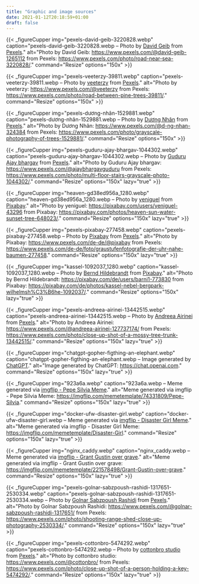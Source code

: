 ```yaml
---
title: "Graphic and image sources"
date: 2021-01-12T20:18:59+01:00
draft: false
---
```


<div class="img-sources">

{{< _figureCupper
img="pexels-david-geib-3220828.webp" 
caption="pexels-david-geib-3220828.webp – Photo by [David Geib](https://www.pexels.com/@david-geib-1265112) from [Pexels](https://www.pexels.com/photo/road-near-sea-3220828/)." 
alt="Photo by David Geib: https://www.pexels.com/@david-geib-1265112 from Pexels: https://www.pexels.com/photo/road-near-sea-3220828/."
command="Resize" 
options="150x" >}}

{{< _figureCupper
img="pexels-veeterzy-39811.webp" 
caption="pexels-veeterzy-39811.webp – Photo by [veeterzy](https://www.pexels.com/@veeterzy) from [Pexels](https://www.pexels.com/photo/road-between-pine-trees-39811/)." 
alt="Photo by veeterzy: https://www.pexels.com/@veeterzy from Pexels: https://www.pexels.com/photo/road-between-pine-trees-39811/."
command="Resize" 
options="150x" >}}

{{< _figureCupper
img="pexels-dương-nhân-1529881.webp" 
caption="pexels-dương-nhân-1529881.webp – Photo by [Dương Nhân](https://www.pexels.com/@d-ng-nhan-324384) from [Pexels](https://www.pexels.com/photo/grayscale-photography-of-trees-1529881/)." 
alt="Photo by Dương Nhân: https://www.pexels.com/@d-ng-nhan-324384 from Pexels: https://www.pexels.com/photo/grayscale-photography-of-trees-1529881/."
command="Resize" 
options="150x" >}}

{{< _figureCupper
img="pexels-guduru-ajay-bhargav-1044302.webp" 
caption="pexels-guduru-ajay-bhargav-1044302.webp – Photo by [Guduru Ajay bhargav](https://www.pexels.com/@ajaybhargavguduru) from [Pexels](https://www.pexels.com/photo/multi-floor-stairs-grayscale-photo-1044302/)." 
alt="Photo by Guduru Ajay bhargav: https://www.pexels.com/@ajaybhargavguduru from Pexels: https://www.pexels.com/photo/multi-floor-stairs-grayscale-photo-1044302/."
command="Resize" 
options="150x"
lazy="true" >}}

{{< _figureCupper
img="heaven-gd38ed956a_1280.webp" 
caption="heaven-gd38ed956a_1280.webp – Photo by [yeniguel](https://pixabay.com/users/yeniguel-43296) from [Pixabay](https://pixabay.com/photos/heaven-sun-water-sunset-tree-648023/)." 
alt="Photo by yeniguel: https://pixabay.com/users/yeniguel-43296 from Pixabay: https://pixabay.com/photos/heaven-sun-water-sunset-tree-648023/."
command="Resize" 
options="150x"
lazy="true" >}}

{{< _figureCupper
img="pexels-pixabay-277458.webp" 
caption="pexels-pixabay-277458.webp – Photo by [Pixabay](https://www.pexels.com/de-de/@pixabay) from [Pexels](https://www.pexels.com/de-de/foto/graustufenfotografie-der-uhr-nahe-baumen-277458)." 
alt="Photo by Pixabay: https://www.pexels.com/de-de/@pixabay from Pexels: https://www.pexels.com/de-de/foto/graustufenfotografie-der-uhr-nahe-baumen-277458."
command="Resize" 
options="150x"
lazy="true" >}}

{{< _figureCupper
img="kassel-1092037_1280.webp" 
caption="kassel-1092037_1280.webp – Photo by [Bernd Hildebrandt](https://pixabay.com/de/users/barni1-773830) from [Pixabay](https://pixabay.com/de/photos/kassel-nebel-bergpark-wilhelmsh%C3%B6he-1092037/)." 
alt="Photo by Bernd Hildebrandt: https://pixabay.com/de/users/barni1-773830 from Pixabay: https://pixabay.com/de/photos/kassel-nebel-bergpark-wilhelmsh%C3%B6he-1092037/."
command="Resize" 
options="150x"
lazy="true" >}}

{{< _figureCupper
img="pexels-andreea-airinei-13442515.webp"
caption="pexels-andreea-airinei-13442515.webp – Photo by [Andreea Airinei](https://www.pexels.com/@andreea-airinei-127737174/) from [Pexels](https://www.pexels.com/photo/close-up-shot-of-a-mossy-tree-trunk-13442515/)."
alt="Photo by Andreea Airinei: https://www.pexels.com/@andreea-airinei-127737174/ from Pexels: https://www.pexels.com/photo/close-up-shot-of-a-mossy-tree-trunk-13442515/."
command="Resize"
options="150x"
lazy="true" >}}

{{< _figureCupper
img="chatgpt-gopher-figthing-an-elephant.webp"
caption="chatgpt-gopher-figthing-an-elephant.webp – Image generated by [ChatGPT](https://chat.openai.com)."
alt="Image generated by ChatGPT: https://chat.openai.com."
command="Resize"
options="150x"
lazy="true" >}}

{{< _figureCupper
img="923a6a.webp"
caption="923a6a.webp – Meme generated via [imgflip - Pepe Silvia Meme](https://imgflip.com/memetemplate/74331809/Pepe-Silvia)."
alt="Meme generated via imgflip - Pepe Silvia Meme: https://imgflip.com/memetemplate/74331809/Pepe-Silvia."
command="Resize"
options="150x"
lazy="true" >}}

{{< _figureCupper
img="docker-ufw-disaster-girl.webp"
caption="docker-ufw-disaster-girl.webp – Meme generated via [imgflip - Disaster Girl Meme](https://imgflip.com/memetemplate/Disaster-Girl)."
alt="Meme generated via imgflip - Disaster Girl Meme: https://imgflip.com/memetemplate/Disaster-Girl."
command="Resize"
options="150x"
lazy="true" >}}

{{< _figureCupper
img="nginx_caddy.webp"
caption="nginx_caddy.webp – Meme generated via [imgflip - Grant Gustin over grave](https://imgflip.com/memetemplate/221578498/Grant-Gustin-over-grave)."
alt="Meme generated via imgflip - Grant Gustin over grave: https://imgflip.com/memetemplate/221578498/Grant-Gustin-over-grave."
command="Resize"
options="150x"
lazy="true" >}}

{{< _figureCupper
img="pexels-golnar-sabzpoush-rashidi-1317651-2530334.webp"
caption="pexels-golnar-sabzpoush-rashidi-1317651-2530334.webp – Photo by [Golnar Sabzpoush Rashidi](https://www.pexels.com/@golnar-sabzpoush-rashidi-1317651/) from [Pexels](https://www.pexels.com/photo/shooting-range-shed-close-up-photography-2530334/)."
alt="Photo by Golnar Sabzpoush Rashidi: https://www.pexels.com/@golnar-sabzpoush-rashidi-1317651/ from Pexels: https://www.pexels.com/photo/shooting-range-shed-close-up-photography-2530334/."
command="Resize"
options="150x"
lazy="true" >}}

{{< _figureCupper
img="pexels-cottonbro-5474292.webp"
caption="pexels-cottonbro-5474292.webp – Photo by [cottonbro studio](https://www.pexels.com/@cottonbro/) from [Pexels](https://www.pexels.com/photo/close-up-shot-of-a-person-holding-a-key-5474292/)."
alt="Photo by cottonbro studio: https://www.pexels.com/@cottonbro/ from Pexels: https://www.pexels.com/photo/close-up-shot-of-a-person-holding-a-key-5474292/."
command="Resize"
options="150x"
lazy="true" >}}

</div>
